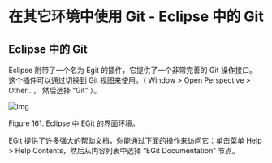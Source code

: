 # 在其它环境中使用 Git - Eclipse 中的 Git

## Eclipse 中的 Git

Eclipse 附带了一个名为 Egit 的插件，它提供了一个非常完善的 Git 操作接口。 这个插件可以通过切换到 Git 视图来使用。（ Window > Open Perspective > Other…， 然后选择 “Git” ）。

![img](https://github.com/linl-sec/linlsec.github.io/blob/main/images/Git/egit.png)

Figure 161. Eclipse 中 EGit 的界面环境。

EGit 提供了许多强大的帮助文档，你能通过下面的操作来访问它：单击菜单 Help > Help Contents，然后从内容列表中选择 “EGit Documentation” 节点。
